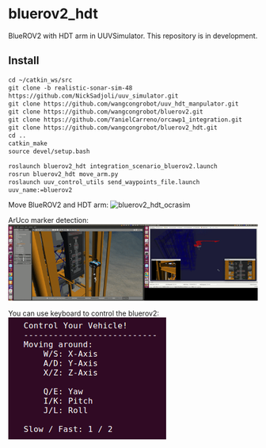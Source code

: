 # bluerov2_hdt

BlueROV2 with HDT arm in UUVSimulator. This repository is in development. 


## Install

```
cd ~/catkin_ws/src
git clone -b realistic-sonar-sim-48 https://github.com/NickSadjoli/uuv_simulator.git 
git clone https://github.com/wangcongrobot/uuv_hdt_manpulator.git
git clone https://github.com/wangcongrobot/bluerov2.git
git clone https://github.com/YanielCarreno/orcawp1_integration.git
git clone https://github.com/wangcongrobot/bluerov2_hdt.git
cd ..
catkin_make
source devel/setup.bash
```

```
roslaunch bluerov2_hdt integration_scenario_bluerov2.launch
rosrun bluerov2_hdt move_arm.py
roslaunch uuv_control_utils send_waypoints_file.launch uuv_name:=bluerov2
```
Move BlueROV2 and HDT arm:
![bluerov2_hdt_ocrasim](images/bluerov2_arm_ocrasimx2.gif)

ArUco marker detection:
![aruco_detection](image/../images/bluerov2_arm_aruco_detectionx2.gif)

You can use keyboard to control the bluerov2:
![keyboard](images/keyboard.png)